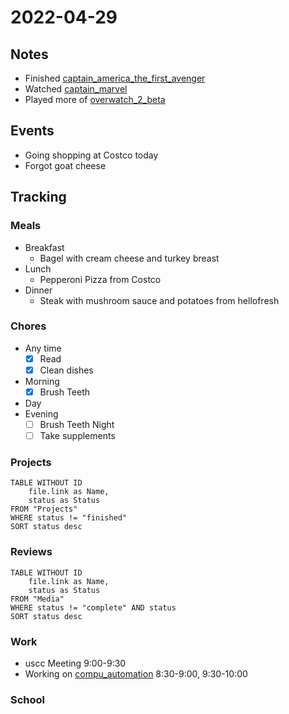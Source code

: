 # 2022-04-29
## Notes
- Finished [captain_america_the_first_avenger](../Media/Movies/captain_america_the_first_avenger.md)
- Watched [captain_marvel](../Media/Movies/captain_marvel.md)
- Played more of [overwatch_2_beta](../Media/Videogames/overwatch_2_beta.md)

## Events
- Going shopping at Costco today
- Forgot goat cheese

## Tracking
### Meals
- Breakfast
	- Bagel with cream cheese and turkey breast
- Lunch
	- Pepperoni Pizza from Costco
- Dinner
	- Steak with mushroom sauce and potatoes from hellofresh 

### Chores
- Any time
	- [x] Read
	- [x] Clean dishes
- Morning
	- [x] Brush Teeth
- Day
- Evening
	- [ ] Brush Teeth Night
	- [ ] Take supplements

### Projects
```dataview
TABLE WITHOUT ID
	file.link as Name,
	status as Status
FROM "Projects"
WHERE status != "finished"
SORT status desc
```

### Reviews
```dataview
TABLE WITHOUT ID
	file.link as Name,
	status as Status
FROM "Media"
WHERE status != "complete" AND status
SORT status desc
```

### Work
- uscc Meeting 9:00-9:30
- Working on [compu_automation](../Projects/compu_automation.md) 8:30-9:00, 9:30-10:00

### School


